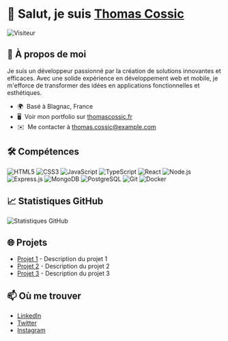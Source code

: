 # 👋 Salut, je suis [Thomas Cossic](https://thomascossic.fr)

![Visiteur](https://visitor-badge.glitch.me/badge?page_id=ton-utilisateur.ton-utilisateur)

## 🚀 À propos de moi

Je suis un développeur passionné par la création de solutions innovantes et efficaces. Avec une solide expérience en développement web et mobile, je m'efforce de transformer des idées en applications fonctionnelles et esthétiques.

- 🌍  Basé à Blagnac, France
- 🖥️  Voir mon portfolio sur [thomascossic.fr](https://thomascossic.fr)
- ✉️  Me contacter à [thomas.cossic@example.com](mailto:thomas.cossic@example.com)

## 🛠️ Compétences

![HTML5](https://img.shields.io/badge/-HTML5-E34F26?logo=html5&logoColor=ffffff)
![CSS3](https://img.shields.io/badge/-CSS3-1572B6?logo=css3)
![JavaScript](https://img.shields.io/badge/-JavaScript-F7DF1E?logo=javascript&logoColor=000000)
![TypeScript](https://img.shields.io/badge/-TypeScript-3178C6?logo=typescript&logoColor=ffffff)
![React](https://img.shields.io/badge/-React-61DAFB?logo=react&logoColor=000000)
![Node.js](https://img.shields.io/badge/-Node.js-339933?logo=node.js&logoColor=ffffff)
![Express.js](https://img.shields.io/badge/-Express.js-000000?logo=express&logoColor=ffffff)
![MongoDB](https://img.shields.io/badge/-MongoDB-47A248?logo=mongodb&logoColor=ffffff)
![PostgreSQL](https://img.shields.io/badge/-PostgreSQL-336791?logo=postgresql&logoColor=ffffff)
![Git](https://img.shields.io/badge/-Git-F05032?logo=git&logoColor=ffffff)
![Docker](https://img.shields.io/badge/-Docker-2496ED?logo=docker&logoColor=ffffff)

## 📈 Statistiques GitHub

![Statistiques GitHub](https://github-readme-stats.vercel.app/api?username=ton-utilisateur&show_icons=true&theme=radical)

## 🌐 Projets

- [Projet 1](https://github.com/ton-utilisateur/projet1) - Description du projet 1
- [Projet 2](https://github.com/ton-utilisateur/projet2) - Description du projet 2
- [Projet 3](https://github.com/ton-utilisateur/projet3) - Description du projet 3

## 📫 Où me trouver

- [LinkedIn](https://www.linkedin.com/in/ton-utilisateur)
- [Twitter](https://twitter.com/ton-utilisateur)
- [Instagram](https://www.instagram.com/ton-utilisateur)

